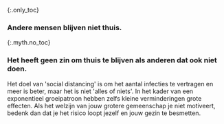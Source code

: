 {:.only_toc} 
 ### Andere mensen blijven niet thuis. 

 {:.myth.no_toc} 
 ### Het heeft geen zin om thuis te blijven als anderen dat ook niet doen. 

Het doel van 'social distancing' is om het aantal infecties te vertragen en meer is beter, maar het is niet 'alles of niets'. In het kader van een exponentieel groeipatroon hebben zelfs kleine verminderingen grote effecten. Als het welzijn van jouw grotere gemeenschap je niet motiveert, bedenk dan dat je het risico loopt jezelf en jouw gezin te besmetten.
